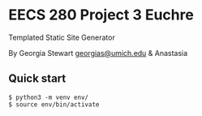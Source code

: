 EECS 280 Project 3 Euchre
===========================
Templated Static Site Generator

By Georgia Stewart <georgias@umich.edu> & Anastasia 
## Quick start
```console
$ python3 -m venv env/
$ source env/bin/activate
```